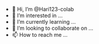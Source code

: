 - 👋 Hi, I’m @Hari123-colab
- 👀 I’m interested in ...
- 🌱 I’m currently learning ...
- 💞️ I’m looking to collaborate on ...
- 📫 How to reach me ...

<!---
Hari123-colab/Hari123-colab is a ✨ special ✨ repository because its `README.md` (this file) appears on your GitHub profile.
You can click the Preview link to take a look at your changes.
--->
